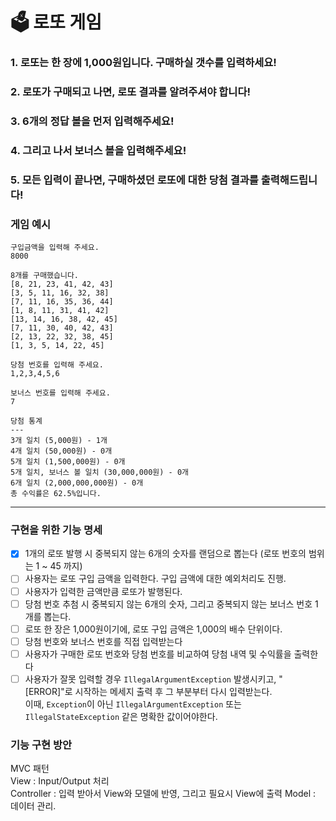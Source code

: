 # 🗳 로또 게임

### 1. 로또는 한 장에 1,000원입니다. 구매하실 갯수를 입력하세요!

### 2. 로또가 구매되고 나면, 로또 결과를 알려주셔야 합니다!

### 3. 6개의 정답 볼을 먼저 입력해주세요!

### 4. 그리고 나서 보너스 볼을 입력해주세요!

### 5. 모든 입력이 끝나면, 구매하셨던 로또에 대한 당첨 결과를 출력해드립니다!

### 게임 예시

```
구입금액을 입력해 주세요.
8000

8개를 구매했습니다.
[8, 21, 23, 41, 42, 43] 
[3, 5, 11, 16, 32, 38] 
[7, 11, 16, 35, 36, 44] 
[1, 8, 11, 31, 41, 42] 
[13, 14, 16, 38, 42, 45] 
[7, 11, 30, 40, 42, 43] 
[2, 13, 22, 32, 38, 45] 
[1, 3, 5, 14, 22, 45]

당첨 번호를 입력해 주세요.
1,2,3,4,5,6

보너스 번호를 입력해 주세요.
7

당첨 통계
---
3개 일치 (5,000원) - 1개
4개 일치 (50,000원) - 0개
5개 일치 (1,500,000원) - 0개
5개 일치, 보너스 볼 일치 (30,000,000원) - 0개
6개 일치 (2,000,000,000원) - 0개
총 수익률은 62.5%입니다.
```

---

### 구현을 위한 기능 명세

- [x] 1개의 로또 발행 시 중복되지 않는 6개의 숫자를 랜덤으로 뽑는다 (로또 번호의 범위는 1 ~ 45 까지)
- [ ] 사용자는 로또 구입 금액을 입력한다. 구입 금액에 대한 예외처리도 진행.
- [ ] 사용자가 입력한 금액만큼 로또가 발행된다.
- [ ] 당첨 번호 추첨 시 중복되지 않는 6개의 숫자, 그리고 중복되지 않는 보너스 번호 1개를 뽑는다.
- [ ] 로또 한 장은 1,000원이기에, 로또 구입 금액은 1,000의 배수 단위이다.
- [ ] 당첨 번호와 보너스 번호를 직접 입력받는다
- [ ] 사용자가 구매한 로또 번호와 당첨 번호를 비교하여 당첨 내역 및 수익률을 출력한다
- [ ] 사용자가 잘못 입력할 경우 `IllegalArgumentException` 발생시키고, "[ERROR]"로 시작하는 메세지 출력 후 그 부분부터 다시 입력받는다.  
  이때, `Exception`이 아닌 `IllegalArgumentException` 또는 `IllegalStateException` 같은 명확한 값이어야한다.

### 기능 구현 방안

MVC 패턴  
View : Input/Output 처리  
Controller : 입력 받아서 View와 모델에 반영, 그리고 필요시 View에 출력
Model : 데이터 관리.